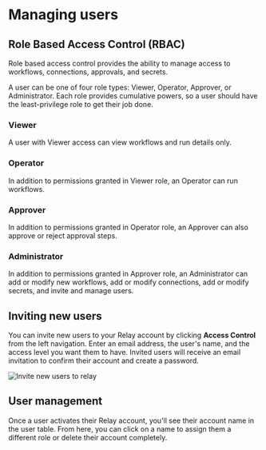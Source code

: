 # Managing users

## Role Based Access Control (RBAC)
Role based access control provides the ability to manage access to workflows, connections, approvals, and secrets.

A user can be one of four role types: Viewer, Operator, Approver, or Administrator. Each role provides cumulative powers, so a user should have the least-privilege role to get their job done.

### Viewer
A user with Viewer access can view workflows and run details only.

### Operator
In addition to permissions granted in Viewer role, an Operator can run workflows.

### Approver
In addition to permissions granted in Operator role, an Approver can also approve or reject approval steps.

### Administrator
In addition to permissions granted in Approver role, an Administrator can add or modify new workflows, add or modify connections, add or modify secrets, and invite and manage users.

## Inviting new users
You can invite new users to your Relay account by clicking **Access Control** from the left navigation. Enter an email address, the user's name, and the access level you want them to have. Invited users will receive an email invitation to confirm their account and create a password.

![Invite new users to relay](/docs/images/invite-users.gif)

## User management

Once a user activates their Relay account, you'll see their account name in the user table. From here, you can click on a name to assign them a different role or delete their account completely.